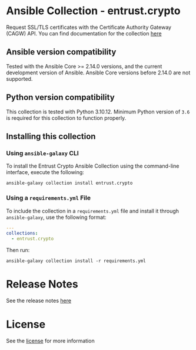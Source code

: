 # Ansible Collection - entrust.crypto

Request SSL/TLS certificates with the Certificate Authority Gateway (CAGW) API.
You can find documentation for the collection [here](https://entrustcorporation.github.io/entrust-ansible-collection/)

## Ansible version compatibility

Tested with the Ansible Core >= 2.14.0 versions, and the current development version of Ansible. Ansible Core versions before 2.14.0 are not supported.

## Python version compatibility

This collection is tested with Python 3.10.12. Minimum Python version of `3.6` is required for this collection to function properly.

## Installing this collection

### Using `ansible-galaxy` CLI

To install the Entrust Crypto Ansible Collection using the command-line interface, execute the following:

```terminal
ansible-galaxy collection install entrust.crypto
```

### Using a `requirements.yml` File

To include the collection in a `requirements.yml` file and install it through `ansible-galaxy`, use the following format:

```yaml
---
collections:
  - entrust.crypto
```

Then run:

```terminal
ansible-galaxy collection install -r requirements.yml
```

# Release Notes

See the release notes [here](https://github.com/EntrustCorporation/entrust-ansible-collection/blob/main/changelogs/changelog.yaml)

# License

See the [license](https://github.com/EntrustCorporation/entrust-ansible-collection/blob/main/LICENSE) for more information
